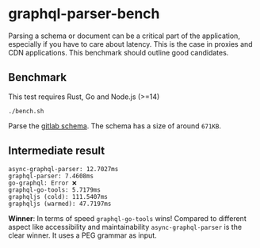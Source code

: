 # graphql-parser-bench

Parsing a schema or document can be a critical part of the application, especially if you have to care about latency. This is the case in proxies and CDN applications. This benchmark should outline good candidates. 

## Benchmark

This test requires Rust, Go and Node.js (>=14)

```
./bench.sh
```

Parse the [gitlab schema](./schema.graphql). The schema has a size of around `671KB`.

## Intermediate result

```
async-graphql-parser: 12.7027ms
graphql-parser: 7.4608ms
go-graphql: Error ❌
graphql-go-tools: 5.7179ms
graphqljs (cold): 111.5407ms
graphqljs (warmed): 47.7197ms
```

**Winner**: In terms of speed `graphql-go-tools` wins! Compared to different aspect like accessibility and maintainability `async-graphql-parser` is the clear winner. It uses a PEG grammar as input.